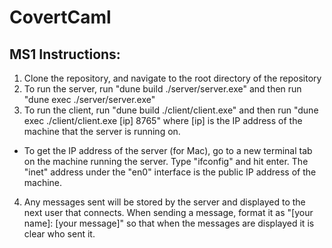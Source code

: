 # CovertCaml
## MS1 Instructions:
1) Clone the repository, and navigate to the root directory of the repository
2) To run the server, run "dune build ./server/server.exe" and then run "dune exec ./server/server.exe"
3) To run the client, run "dune build ./client/client.exe" and then run "dune exec ./client/client.exe \[ip\] 8765" where \[ip\] is the IP address of the machine that the server is running on.
  - To get the IP address of the server (for Mac), go to a new terminal tab on the machine running the server. Type "ifconfig" and hit enter. The "inet" address under the "en0" interface is the public IP address of the machine.
4) Any messages sent will be stored by the server and displayed to the next user that connects. When sending a message, format it as "\[your name\]: \[your message\]" so that when the messages are displayed it is clear who sent it.